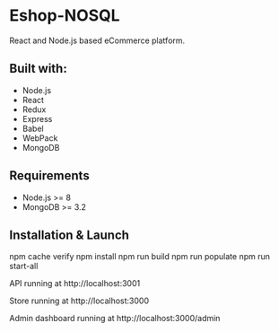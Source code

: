 # Eshop-NOSQL

React and Node.js based eCommerce platform.

## Built with:
* Node.js
* React
* Redux
* Express
* Babel
* WebPack
* MongoDB

## Requirements
* Node.js >= 8
* MongoDB >= 3.2


## Installation & Launch
npm cache verify
npm install
npm run build
npm run populate
npm run start-all


API running at http://localhost:3001

Store running at http://localhost:3000

Admin dashboard running at http://localhost:3000/admin
